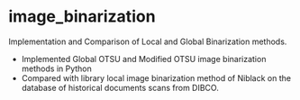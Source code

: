 # image_binarization
Implementation and Comparison of Local and Global Binarization methods.

- Implemented Global OTSU and Modified OTSU image binarization methods in Python
- Compared with library local image binarization method of Niblack on the database of historical documents scans from DIBCO.
